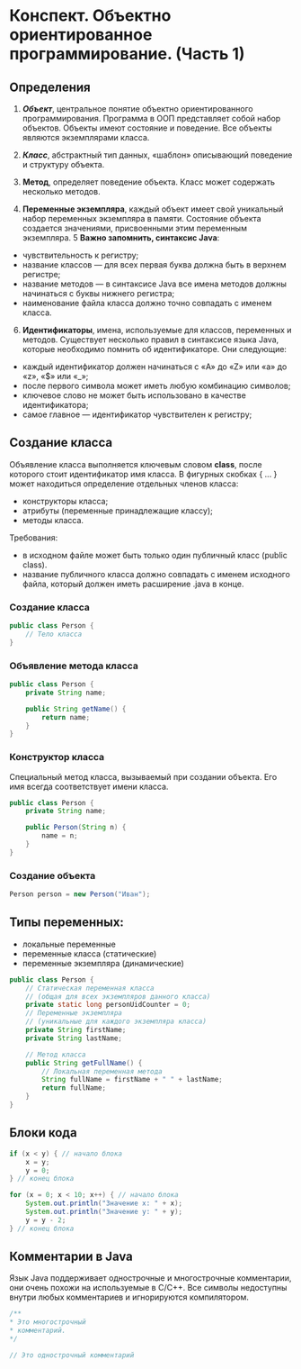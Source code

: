# Конспект. Объектно ориентированное программирование. (Часть 1)

## Определения

1. **_Объект_**, центральное понятие объектно ориентированного программирования. Программа в ООП
   представляет собой набор объектов. Объекты имеют состояние и поведение. Все объекты являются экземплярами класса.

2. **_Класс_**, абстрактный тип данных, «шаблон» описывающий поведение и структуру объекта.
3. **Метод**, определяет поведение объекта. Класс может содержать несколько методов.
4. **Переменные экземпляра**, каждый объект имеет свой уникальный набор переменных экземпляра в памяти.
   Состояние объекта создается значениями, присвоенными этим переменным экземпляра.
   5 **Важно запомнить, синтаксис Java**:

* чувствительность к регистру;
* название классов — для всех первая буква должна быть в верхнем регистре;
* название методов — в синтаксисе Java все имена методов должны начинаться с буквы нижнего регистра;
* наименование файла класса должно точно совпадать с именем класса.

6. **Идентификаторы**, имена, используемые для классов, переменных и методов. Существует несколько правил в
синтаксисе языка Java, которые необходимо помнить об идентификаторе. Они следующие:

* каждый идентификатор должен начинаться с «A» до «Z» или «a» до «z», «$» или «_»;
* после первого символа может иметь любую комбинацию символов;
* ключевое слово не может быть использовано в качестве идентификатора;
* самое главное — идентификатор чувствителен к регистру;

## Создание класса

Объявление класса выполняется ключевым словом **class**, после которого стоит идентификатор имя класса.
В фигурных скобках { ... } может находиться определение отдельных членов класса:

* конструкторы класса;
* атрибуты (переменные принадлежащие классу);
* методы класса.

Требования:

* в исходном файле может быть только один публичный класс (public class).
* название публичного класса должно совпадать с именем исходного файла, который должен иметь
  расширение .java в конце.

### Создание класса

```java
public class Person {
    // Тело класса
}
```

### Объявление метода класса

```java
public class Person {
    private String name;

    public String getName() {
        return name;
    }
}
```

### Конструктор класса

Специальный метод класса, вызываемый при создании объекта. Его имя всегда соответствует имени класса.

```java
public class Person {
    private String name;

    public Person(String n) {
        name = n;
    }
}
```

### Создание объекта

```java
Person person = new Person("Иван");
```

## Типы переменных:

* локальные переменные
* переменные класса (статические)
* переменные экземпляра (динамические)

```java
public class Person {
    // Статическая переменная класса
    // (общая для всех экземпляров данного класса)
    private static long personUidCounter = 0;
    // Переменные экземпляра
    // (уникальные для каждого экземпляра класса)
    private String firstName;
    private String lastName;

    // Метод класса
    public String getFullName() {
        // Локальная переменная метода
        String fullName = firstName + " " + lastName;
        return fullName;
    }
}
```

## Блоки кода

```java
if (x < y) { // начало блока
    x = y;
    y = 0;
} // конец блока
```

```java
for (x = 0; x < 10; x++) { // начало блока
    System.out.println("Значение x: " + x);
    System.out.println("Значение y: " + y);
    y = y - 2;
} // конец блока
```

## **Комментарии в Java**

Язык Java поддерживает однострочные и многострочные комментарии, они очень похожи на используемые в С/С++.
Все символы недоступны внутри любых комментариев и игнорируются компилятором.

```java
/**
* Это многострочный
* комментарий.
*/
```

```java
// Это однострочный комментарий
```

